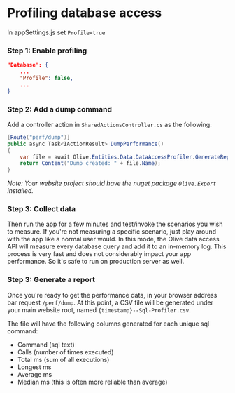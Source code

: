 # Profiling database access

In appSettings.js set `Profile=true`

### Step 1: Enable profiling

```json
"Database": {
    ...
    "Profile": false,
    ...
}
```

### Step 2: Add a dump command
Add a controller action in `SharedActionsController.cs` as the following:

```csharp
[Route("perf/dump")]
public async Task<IActionResult> DumpPerformance()
{
    var file = await Olive.Entities.Data.DataAccessProfiler.GenerateReport().ToCsvFile();
    return Content("Dump created: " + file.Name);
}
```
*Note: Your website project should have the nuget package `Olive.Export` installed.*

### Step 3: Collect data
Then run the app for a few minutes and test/invoke the scenarios you wish to measure. If you're not measuring a specific scenario, just play around with the app like a normal user would.
In this mode, the Olive data access API will measure every database query and add it to an in-memory log. This process is very fast and does not considerably impact your app performance. So it's safe to run on production server as well.
    
### Step 3: Generate a report
Once you're ready to get the performance data, in your browser address bar request `/perf/dump`.
At this point, a CSV file will be generated under your main website root, named `{timestamp}--Sql-Profiler.csv`.

The file will have the following columns generated for each unique sql command:

- Command (sql text)
- Calls (number of times executed)
- Total ms (sum of all executions)
- Longest ms
- Average ms
- Median ms (this is often more reliable than average)
